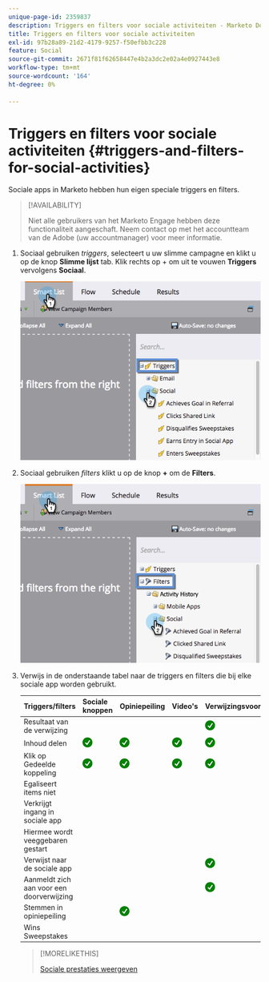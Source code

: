 ```yaml
---
unique-page-id: 2359837
description: Triggers en filters voor sociale activiteiten - Marketo Docs - Productdocumentatie
title: Triggers en filters voor sociale activiteiten
exl-id: 97b28a89-21d2-4179-9257-f50efbb3c228
feature: Social
source-git-commit: 2671f81f62658447e4b2a3dc2e02a4e0927443e8
workflow-type: tm+mt
source-wordcount: '164'
ht-degree: 0%

---
```


# Triggers en filters voor sociale activiteiten {#triggers-and-filters-for-social-activities}

Sociale apps in Marketo hebben hun eigen speciale triggers en filters.

>[!AVAILABILITY]
>
>Niet alle gebruikers van het Marketo Engage hebben deze functionaliteit aangeschaft. Neem contact op met het accountteam van de Adobe (uw accountmanager) voor meer informatie.

1. Sociaal gebruiken _triggers_, selecteert u uw slimme campagne en klikt u op de knop **Slimme lijst** tab. Klik rechts op + om uit te vouwen **Triggers** vervolgens **Sociaal**.

   ![](assets/image2015-4-23-11-22-39.png)

1. Sociaal gebruiken _filters_ klikt u op de knop **+** om de **Filters**.

   ![](assets/two-282-29.png)

1. Verwijs in de onderstaande tabel naar de triggers en filters die bij elke sociale app worden gebruikt.

   | Triggers/filters | Sociale knoppen | Opiniepeiling | Video&#39;s | Verwijzingsvoorstellen | Sweepstake |
   |---|---|---|---|---|---|
   | Resultaat van de verwijzing |  |  |  | ![(tik)](assets/check.png) | |
   | Inhoud delen | ![(tik)](assets/check.png) | ![(tik)](assets/check.png) | ![(tik)](assets/check.png) | ![(tik)](assets/check.png) | ![(tik)](assets/check.png) |
   | Klik op Gedeelde koppeling | ![(tik)](assets/check.png) | ![(tik)](assets/check.png) | ![(tik)](assets/check.png) | ![(tik)](assets/check.png) | ![(tik)](assets/check.png) |
   | Egaliseert items niet |  |  |  |  | ![(tik)](assets/check.png) |
   | Verkrijgt ingang in sociale app |  |  |  |  | ![(tik)](assets/check.png) |
   | Hiermee wordt veeggebaren gestart |  |  |  |  | ![(tik)](assets/check.png) |
   | Verwijst naar de sociale app |  |  |  | ![(tik)](assets/check.png) | ![(tik)](assets/check.png) |
   | Aanmeldt zich aan voor een doorverwijzing |  |  |  | ![(tik)](assets/check.png) |  |
   | Stemmen in opiniepeiling |  | ![(tik)](assets/check.png) |  |  |  |
   | Wins Sweepstakes |  |  |  |  | ![(tik)](assets/check.png) |

   >[!MORELIKETHIS]
   >
   >[Sociale prestaties weergeven](/help/marketo/product-docs/demand-generation/social/social-functions/view-social-performance.md)
